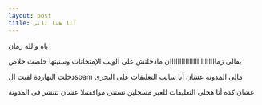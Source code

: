 ```yaml
---
layout: post
title: أنا هنا تانى
---
```

ياه والله زمان

بقالى زماااااااااااااااااااااااان مادخلتش على الويب الإمتحانات وسنينها خلصت خلاص 

دخلت النهاردة لقيت الspam مالى المدونة عشان أنا سايب التعليقات على البحرى

عشان كده أنا هخلى التعليقات للغير مسجلين تستنى موافقتىلا عشان تتنشر فى المدونة
